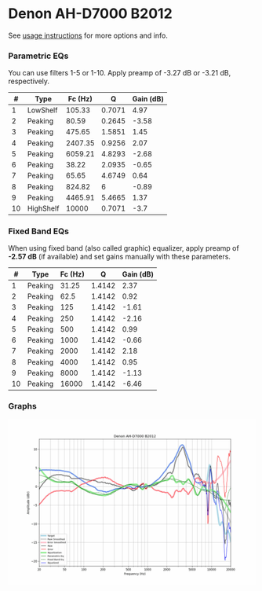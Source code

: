 # Denon AH-D7000 B2012
See [usage instructions](https://github.com/jaakkopasanen/AutoEq#usage) for more options and info.

### Parametric EQs
You can use filters 1-5 or 1-10. Apply preamp of -3.27 dB or -3.21 dB, respectively.

|   # | Type      |   Fc (Hz) |      Q |   Gain (dB) |
|-----|-----------|-----------|--------|-------------|
|   1 | LowShelf  |    105.33 | 0.7071 |        4.97 |
|   2 | Peaking   |     80.59 | 0.2645 |       -3.58 |
|   3 | Peaking   |    475.65 | 1.5851 |        1.45 |
|   4 | Peaking   |   2407.35 | 0.9256 |        2.07 |
|   5 | Peaking   |   6059.21 | 4.8293 |       -2.68 |
|   6 | Peaking   |     38.22 | 2.0935 |       -0.65 |
|   7 | Peaking   |     65.65 | 4.6749 |        0.64 |
|   8 | Peaking   |    824.82 | 6      |       -0.89 |
|   9 | Peaking   |   4465.91 | 5.4665 |        1.37 |
|  10 | HighShelf |  10000    | 0.7071 |       -3.7  |

### Fixed Band EQs
When using fixed band (also called graphic) equalizer, apply preamp of **-2.57 dB** (if available) and set gains manually with these parameters.

|   # | Type    |   Fc (Hz) |      Q |   Gain (dB) |
|-----|---------|-----------|--------|-------------|
|   1 | Peaking |     31.25 | 1.4142 |        2.37 |
|   2 | Peaking |     62.5  | 1.4142 |        0.92 |
|   3 | Peaking |    125    | 1.4142 |       -1.61 |
|   4 | Peaking |    250    | 1.4142 |       -2.16 |
|   5 | Peaking |    500    | 1.4142 |        0.99 |
|   6 | Peaking |   1000    | 1.4142 |       -0.66 |
|   7 | Peaking |   2000    | 1.4142 |        2.18 |
|   8 | Peaking |   4000    | 1.4142 |        0.95 |
|   9 | Peaking |   8000    | 1.4142 |       -1.13 |
|  10 | Peaking |  16000    | 1.4142 |       -6.46 |

### Graphs
![](./Denon%20AH-D7000%20B2012.png)
